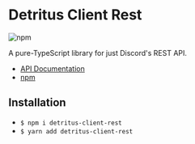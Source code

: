 # Detritus Client Rest
![npm](https://img.shields.io/npm/v/detritus-client-rest?style=flat-square)

A pure-TypeScript library for just Discord's REST API.

- [API Documentation](https://rest.detritusjs.com)
- [npm](https://www.npmjs.com/package/detritus-client-rest)

## Installation

- `$ npm i detritus-client-rest`
- `$ yarn add detritus-client-rest`
